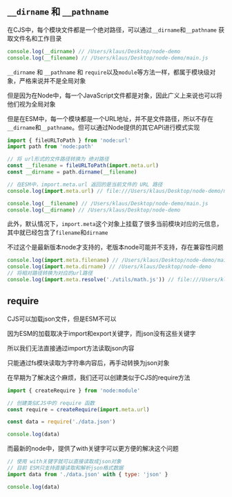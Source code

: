 ## `__dirname` 和 `__pathname`

在CJS中，每个模块文件都是一个绝对路径，可以通过`__dirname`和`__pathname` 获取文件名和工作目录

```js
console.log(__dirname) // /Users/klaus/Desktop/node-demo
console.log(__filename) // /Users/klaus/Desktop/node-demo/main.js
```



`__dirname` 和 `__pathname` 和 `require`以及`module`等方法一样，都属于模块级对象，严格来说并不是全局对象

但是因为在Node中，每一个JavaScript文件都是对象，因此广义上来说也可以将他们视为全局对象



但是在ESM中，每一个模块都是一个URL地址，并不是文件路径，所以不存在`__dirname`和`__pathname`。但可以通过Node提供的其它API进行模式实现

```js
import { fileURLToPath } from 'node:url'
import path from 'node:path'

// 将 url形式的文件路径转换为 绝对路径
const __filename = fileURLToPath(import.meta.url)
const __dirname = path.dirname(__filename)

// 在ESM中，import.meta.url 返回的是当前文件的 URL 路径 
console.log(import.meta.url) // file:///Users/klaus/Desktop/node-demo/main.js

console.log(__filename) // /Users/klaus/Desktop/node-demo/main.js
console.log(__dirname) // /Users/klaus/Desktop/node-demo
```



此外，默认情况下，`import.meta`这个对象上挂载了很多当前模块对应的元信息，其中就已经包含了`filename`和`dirname`

不过这个是最新版本node才支持的，老版本node可能并不支持，存在兼容性问题

```js
console.log(import.meta.filename) // /Users/klaus/Desktop/node-demo/main.js
console.log(import.meta.dirname) // /Users/klaus/Desktop/node-demo
// 将相对路径转换为对应的url路径
console.log(import.meta.resolve('./utils/math.js')) // file:///Users/klaus/Desktop/node-demo/utils/math.js
```



## require

CJS可以加载json文件，但是ESM不可以

因为ESM的加载取决于import和export关键字，而json没有这些关键字

所以我们无法直接通过import方法读取json内容

只能通过fs模块读取为字符串内容后，再手动转换为json对象



在早期为了解决这个麻烦，我们还可以创建类似于CJS的require方法

```js
import { createRequire } from 'node:module'

// 创建类似CJS中的 require 函数
const require = createRequire(import.meta.url)

const data = require('./data.json')

console.log(data)
```



而最新的node中，提供了with关键字可以更方便的解决这个问题

```js
// 使用 with关键字就可以直接读取成json对象
// 目前 ESM只支持直接读取和解析json格式数据
import data from './data.json' with { type: 'json' }

console.log(data)
```

